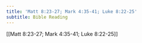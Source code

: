 ```yaml
---
title: 'Matt 8:23-27; Mark 4:35-41; Luke 8:22-25'
subtitle: Bible Reading
---
```


[[Matt 8:23-27; Mark 4:35-41; Luke 8:22-25]]